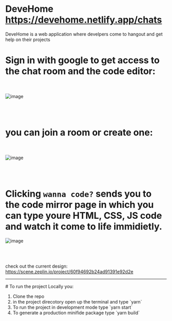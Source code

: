 
# DeveHome https://devehome.netlify.app/chats 
DeveHome is a web application where develpers come to hangout and get help on their projects

# Sign in with google to get access to the chat room and the code editor:
<br/><br/>
![image](https://user-images.githubusercontent.com/70591959/128180644-787171d3-e0bc-4792-b7da-57623f94293e.png)

<br/> <br/>
# you can join a room or create one: 
<br/> <br/>
![image](https://user-images.githubusercontent.com/70591959/128178816-dfbace7a-a3df-4680-a5d8-2efd24744f25.png)

<br/> <br/>

# Clicking `wanna code?` sends you to the code mirror page in which you can type youre HTML, CSS, JS code and watch it come to life immidietly.

![image](https://user-images.githubusercontent.com/70591959/128278099-1c726592-b797-4684-a20d-fc8ed7138143.png)


<br/> <br/>

check out the current design: https://scene.zeplin.io/project/60f94692b24ad91391e92d2e

<hr/>
# To run the project Locally you:
<ol>
  <li>Clone the repo</li>
  <li>in the project direcotory open up the terminal and type `yarn`</li>
  <li>To run the project in development mode type `yarn start`</li>
  <li>To generate a production minifide package type `yarn build`</li>
</ol>

